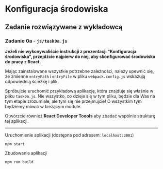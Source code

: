 # Konfiguracja środowiska

## Zadanie rozwiązywane z wykładowcą

### Zadanie 0a - `js/task0a.js`

**Jeżeli nie wykonywaliście instrukcji z prezentacji "Konfiguracja środowiska", przejdźcie najpierw do niej, aby skonfigurować środowisko do pracy z React.**

Mając zainstalowane wszystkie potrzebne zależności, należy upewnić się, że zmienne `entryPath` i `entryFile` w pliku `webpack.config.js` wskazują odpowiednią ścieżkę i plik.

Spróbujcie uruchomić przykładową aplikację, która znajduje się właśnie w pliku `task0a.js`. Nie wszystko, co dzieje się w tym pliku, będzie dla Was na tym etapie zrozumiałe, ale tym się nie przejmujcie! O wszystkim tym będziemy mówić w bieżącym module.

Otwórzcie również **React Developer Toools** aby zbadać wspólnie strukturę tej aplikacji.

---

Uruchomienie aplikacji (dostępna pod adresem: `localhost:3001`)
```
npm start
```

Zbudowanie aplikacji
```
npm run build
```
